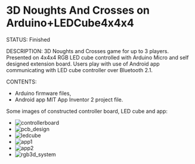 # 3D Noughts And Crosses on Arduino+LEDCube4x4x4
STATUS: Finished

DESCRIPTION:
3D Noughts and Crosses game for up to 3 players. 
Presented on 4x4x4 RGB LED cube controlled with Arduino Micro and self designed extension board. 
Users play with use of Android app communicating with LED cube controller over Bluetooth 2.1. 

CONTENTS:
 - Arduino firmware files,
 - Android app MIT App Inventor 2 project file.

Some images of constructed controller board, LED cube and app: 
- ![controllerboard](https://user-images.githubusercontent.com/43730948/160214869-a0a5f5eb-0d04-48aa-9ff5-5a2e40e3c3ff.jpg)
- ![pcb_design](https://github.com/jakub-zwiefka/3d_noughts_and_crosses/assets/43730948/1367aa74-1437-4734-9ef9-3983df774003)
- ![ledcube](https://user-images.githubusercontent.com/43730948/160214873-4da97b2e-2d5e-4119-9f47-c1a870f3df76.jpg)
- ![app1](https://user-images.githubusercontent.com/43730948/160214878-c71dcdf1-2943-47ea-8c20-ddb3c2511df2.png)
- ![app2](https://user-images.githubusercontent.com/43730948/160215259-6415e702-27a0-4571-998c-cac66b56dc7c.png)
- ![rgb3d_system](https://user-images.githubusercontent.com/43730948/173565201-96dc5623-3f65-4ee9-93d0-13e5f1e7c692.jpg)
